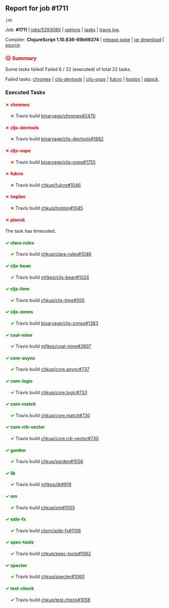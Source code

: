 ## Report for job #1711
```
job
```


Job: **#1711** | [jobs/5293080](https://github.com/cljs-oss/canary/commit/529308060f6c1c4b9a9570b35e36c34663a6e71a) | [options](options.edn) | [tasks](tasks.edn) | [travis log](https://travis-ci.org/cljs-oss/canary/builds/761928422).

Compiler: **ClojureScript 1.10.836-69b66374** | [release page](https://github.com/cljs-oss/canary/releases/tag/r1.10.836-69b66374) | [jar download](https://github.com/cljs-oss/canary/releases/download/r1.10.836-69b66374/clojurescript-1.10.836-69b66374.jar) | [source](https://github.com/clojure/clojurescript/commit/69b66374d857a176c5a9cd8cc0cbb7506876640d).

### <b style='color:red'>☹ Summary</b>

Some tasks failed! Failed 6 / 22 (executed) of total 22 tasks.

Failed tasks: [chromex](#-chromex) | [cljs-devtools](#-cljs-devtools) | [cljs-oops](#-cljs-oops) | [fulcro](#-fulcro) | [hoplon](#-hoplon) | [planck](#-planck).

### Executed Tasks

#### <b style='color:red'>&#x2717; chromex</b>
&nbsp;&nbsp;&nbsp;&nbsp;<b style='color:red'>&#x2717;</b> Travis build [binaryage/chromex#2470](https://travis-ci.org/binaryage/chromex/builds/761928630)<br>

#### <b style='color:red'>&#x2717; cljs-devtools</b>
&nbsp;&nbsp;&nbsp;&nbsp;<b style='color:red'>&#x2717;</b> Travis build [binaryage/cljs-devtools#1882](https://travis-ci.org/binaryage/cljs-devtools/builds/761928638)<br>

#### <b style='color:red'>&#x2717; cljs-oops</b>
&nbsp;&nbsp;&nbsp;&nbsp;<b style='color:red'>&#x2717;</b> Travis build [binaryage/cljs-oops#1755](https://travis-ci.org/binaryage/cljs-oops/builds/761928640)<br>

#### <b style='color:red'>&#x2717; fulcro</b>
&nbsp;&nbsp;&nbsp;&nbsp;<b style='color:red'>&#x2717;</b> Travis build [chkup/fulcro#1046](https://travis-ci.org/chkup/fulcro/builds/761928759)<br>

#### <b style='color:red'>&#x2717; hoplon</b>
&nbsp;&nbsp;&nbsp;&nbsp;<b style='color:red'>&#x2717;</b> Travis build [chkup/hoplon#1045](https://travis-ci.org/chkup/hoplon/builds/761928771)<br>

#### <b style='color:red'>&#x2717; planck</b>
The task has timeouted.

#### <b style='color:green'>&#x2713; clara-rules</b>
&nbsp;&nbsp;&nbsp;&nbsp;<b style='color:green'>&#x2713;</b> Travis build [chkup/clara-rules#1046](https://travis-ci.org/chkup/clara-rules/builds/761928634)<br>

#### <b style='color:green'>&#x2713; cljs-bean</b>
&nbsp;&nbsp;&nbsp;&nbsp;<b style='color:green'>&#x2713;</b> Travis build [mfikes/cljs-bean#1024](https://travis-ci.org/mfikes/cljs-bean/builds/761928636)<br>

#### <b style='color:green'>&#x2713; cljs-time</b>
&nbsp;&nbsp;&nbsp;&nbsp;<b style='color:green'>&#x2713;</b> Travis build [chkup/cljs-time#505](https://travis-ci.org/chkup/cljs-time/builds/761928642)<br>

#### <b style='color:green'>&#x2713; cljs-zones</b>
&nbsp;&nbsp;&nbsp;&nbsp;<b style='color:green'>&#x2713;</b> Travis build [binaryage/cljs-zones#1383](https://travis-ci.org/binaryage/cljs-zones/builds/761928645)<br>

#### <b style='color:green'>&#x2713; coal-mine</b>
&nbsp;&nbsp;&nbsp;&nbsp;<b style='color:green'>&#x2713;</b> Travis build [mfikes/coal-mine#2807](https://travis-ci.org/mfikes/coal-mine/builds/761928647)<br>

#### <b style='color:green'>&#x2713; core-async</b>
&nbsp;&nbsp;&nbsp;&nbsp;<b style='color:green'>&#x2713;</b> Travis build [chkup/core.async#737](https://travis-ci.org/chkup/core.async/builds/761928668)<br>

#### <b style='color:green'>&#x2713; core-logic</b>
&nbsp;&nbsp;&nbsp;&nbsp;<b style='color:green'>&#x2713;</b> Travis build [chkup/core.logic#733](https://travis-ci.org/chkup/core.logic/builds/761928670)<br>

#### <b style='color:green'>&#x2713; core-match</b>
&nbsp;&nbsp;&nbsp;&nbsp;<b style='color:green'>&#x2713;</b> Travis build [chkup/core.match#730](https://travis-ci.org/chkup/core.match/builds/761928674)<br>

#### <b style='color:green'>&#x2713; core-rrb-vector</b>
&nbsp;&nbsp;&nbsp;&nbsp;<b style='color:green'>&#x2713;</b> Travis build [chkup/core.rrb-vector#730](https://travis-ci.org/chkup/core.rrb-vector/builds/761928676)<br>

#### <b style='color:green'>&#x2713; garden</b>
&nbsp;&nbsp;&nbsp;&nbsp;<b style='color:green'>&#x2713;</b> Travis build [chkup/garden#1056](https://travis-ci.org/chkup/garden/builds/761928680)<br>

#### <b style='color:green'>&#x2713; ilk</b>
&nbsp;&nbsp;&nbsp;&nbsp;<b style='color:green'>&#x2713;</b> Travis build [mfikes/ilk#919](https://travis-ci.org/mfikes/ilk/builds/761928710)<br>

#### <b style='color:green'>&#x2713; om</b>
&nbsp;&nbsp;&nbsp;&nbsp;<b style='color:green'>&#x2713;</b> Travis build [chkup/om#1055](https://travis-ci.org/chkup/om/builds/761928729)<br>

#### <b style='color:green'>&#x2713; side-fx</b>
&nbsp;&nbsp;&nbsp;&nbsp;<b style='color:green'>&#x2713;</b> Travis build [cljsrn/side-fx#1106](https://travis-ci.org/cljsrn/side-fx/builds/761928767)<br>

#### <b style='color:green'>&#x2713; spec-tools</b>
&nbsp;&nbsp;&nbsp;&nbsp;<b style='color:green'>&#x2713;</b> Travis build [chkup/spec-tools#1062](https://travis-ci.org/chkup/spec-tools/builds/761928750)<br>

#### <b style='color:green'>&#x2713; specter</b>
&nbsp;&nbsp;&nbsp;&nbsp;<b style='color:green'>&#x2713;</b> Travis build [chkup/specter#1060](https://travis-ci.org/chkup/specter/builds/761928723)<br>

#### <b style='color:green'>&#x2713; test-check</b>
&nbsp;&nbsp;&nbsp;&nbsp;<b style='color:green'>&#x2713;</b> Travis build [chkup/test.check#1058](https://travis-ci.org/chkup/test.check/builds/761928744)<br>